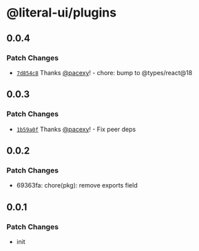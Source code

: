 # @literal-ui/plugins

## 0.0.4

### Patch Changes

- [`7d854c8`](https://github.com/literal-ui/literal-ui/commit/7d854c8bd450297921939d6d7cf0e19ac38033e0) Thanks [@pacexy](https://github.com/pacexy)! - chore: bump to @types/react@18

## 0.0.3

### Patch Changes

- [`1b59a0f`](https://github.com/literal-ui/literal-ui/commit/1b59a0f6e35c64990158727b4b9847d169228744) Thanks [@pacexy](https://github.com/pacexy)! - Fix peer deps

## 0.0.2

### Patch Changes

- 69363fa: chore(pkg): remove exports field

## 0.0.1

### Patch Changes

- init
